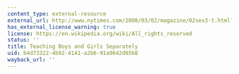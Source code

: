 ```yaml
---
content_type: external-resource
external_url: http://www.nytimes.com/2008/03/02/magazine/02sex3-t.html?_r=3&
has_external_license_warning: true
license: https://en.wikipedia.org/wiki/All_rights_reserved
status: ''
title: Teaching Boys and Girls Separately
uid: b4d73322-4b92-4141-a2b6-91a9642d65b8
wayback_url: ''
---
```

